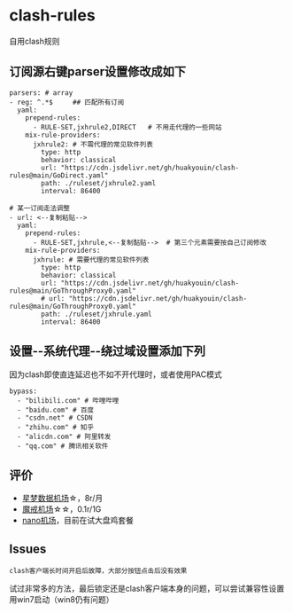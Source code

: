 # clash-rules
自用clash规则


## 订阅源右键parser设置修改成如下


```
parsers: # array
- reg: ^.*$     ## 匹配所有订阅
  yaml:
    prepend-rules:
      - RULE-SET,jxhrule2,DIRECT   # 不用走代理的一些网站
    mix-rule-providers:
      jxhrule2: # 不需代理的常见软件列表
        type: http
        behavior: classical
        url: "https://cdn.jsdelivr.net/gh/huakyouin/clash-rules@main/GoDirect.yaml"
        path: ./ruleset/jxhrule2.yaml
        interval: 86400               

# 某一订阅走法调整 
- url: <--复制粘贴--> 
  yaml:
    prepend-rules:
      - RULE-SET,jxhrule,<--复制黏贴-->  # 第三个元素需要按自己订阅修改
    mix-rule-providers:
      jxhrule: # 需要代理的常见软件列表
        type: http
        behavior: classical
        url: "https://cdn.jsdelivr.net/gh/huakyouin/clash-rules@main/GoThroughProxy0.yaml"
        # url: "https://cdn.jsdelivr.net/gh/huakyouin/clash-rules@main/GoThroughProxy0.yaml"
        path: ./ruleset/jxhrule.yaml
        interval: 86400       
```

## 设置--系统代理--绕过域设置添加下列

因为clash即使直连延迟也不如不开代理时，或者使用PAC模式

```
bypass:
  - "bilibili.com" # 哔哩哔哩
  - "baidu.com" # 百度
  - "csdn.net" # CSDN
  - "zhihu.com" # 知乎
  - "alicdn.com" # 阿里转发
  - "qq.com" # 腾讯相关软件
```

## 评价
- [星梦数据机场](https://stardream.xyz/user)☆，8r/月
- [魔戒机场](https://www.mojie.cyou/)☆☆，0.1r/1G
- [nano机场](https://v3.nanoport.xyz/#/dashboard)，目前在试大盘鸡套餐



## Issues
`clash客户端长时间开启后故障，大部分按钮点击后没有效果 `

试过非常多的方法，最后锁定还是clash客户端本身的问题，可以尝试兼容性设置用win7启动（win8仍有问题）

